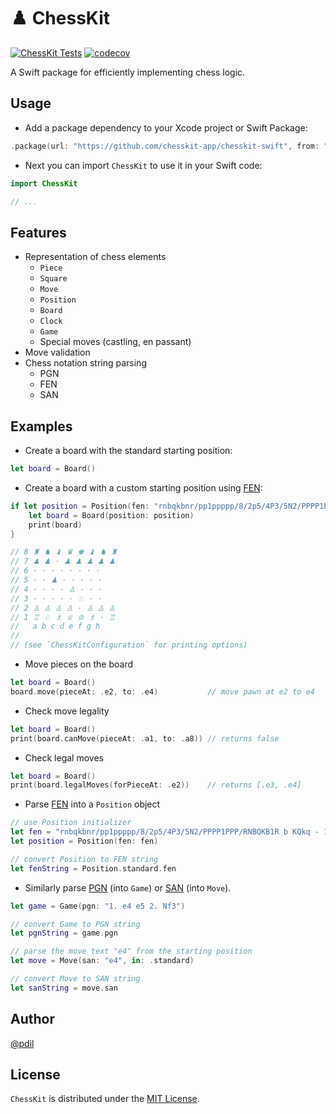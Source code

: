 # ♟️ ChessKit

[![ChessKit Tests](https://github.com/chesskit-app/chesskit-swift/actions/workflows/test-chesskit.yaml/badge.svg)](https://github.com/chesskit-app/chesskit-swift/actions/workflows/test-chesskit.yaml) [![codecov](https://codecov.io/gh/chesskit-app/chesskit-swift/branch/master/graph/badge.svg?token=676EP0N8XF)](https://codecov.io/gh/chesskit-app/chesskit-swift)

A Swift package for efficiently implementing chess logic.

## Usage

* Add a package dependency to your Xcode project or Swift Package:
``` swift
.package(url: "https://github.com/chesskit-app/chesskit-swift", from: "0.4.0")
```

* Next you can import `ChessKit` to use it in your Swift code:
``` swift
import ChessKit

// ...

```

## Features

* Representation of chess elements
    * `Piece`
    * `Square`
    * `Move`
    * `Position`
    * `Board`
    * `Clock`
    * `Game`
    * Special moves (castling, en passant)
* Move validation
* Chess notation string parsing
    * PGN
    * FEN
    * SAN

## Examples

* Create a board with the standard starting position:
``` swift
let board = Board()
```

* Create a board with a custom starting position using [FEN](https://en.wikipedia.org/wiki/Forsyth–Edwards_Notation):
``` swift
if let position = Position(fen: "rnbqkbnr/pp1ppppp/8/2p5/4P3/5N2/PPPP1PPP/RNBQKB1R b KQkq - 1 2") {
    let board = Board(position: position)
    print(board)
}

// 8 ♜ ♞ ♝ ♛ ♚ ♝ ♞ ♜
// 7 ♟ ♟ · ♟ ♟ ♟ ♟ ♟
// 6 · · · · · · · ·
// 5 · · ♟ · · · · ·
// 4 · · · · ♙ · · ·
// 3 · · · · · ♘ · ·
// 2 ♙ ♙ ♙ ♙ · ♙ ♙ ♙
// 1 ♖ ♘ ♗ ♕ ♔ ♗ · ♖
//   a b c d e f g h
//
// (see `ChessKitConfiguration` for printing options)
```

* Move pieces on the board
``` swift
let board = Board()
board.move(pieceAt: .e2, to: .e4)           // move pawn at e2 to e4
```

* Check move legality
``` swift
let board = Board()
print(board.canMove(pieceAt: .a1, to: .a8)) // returns false
```

* Check legal moves
``` swift
let board = Board()
print(board.legalMoves(forPieceAt: .e2))    // returns [.e3, .e4]
```

* Parse [FEN](https://en.wikipedia.org/wiki/Forsyth–Edwards_Notation) into a `Position` object
``` swift
// use Position initializer
let fen = "rnbqkbnr/pp1ppppp/8/2p5/4P3/5N2/PPPP1PPP/RNBQKB1R b KQkq - 1 2"
let position = Position(fen: fen)

// convert Position to FEN string
let fenString = Position.standard.fen
```

* Similarly parse [PGN](https://en.wikipedia.org/wiki/Portable_Game_Notation) (into `Game`) or [SAN](https://en.wikipedia.org/wiki/Algebraic_notation_(chess)) (into `Move`).
``` swift
let game = Game(pgn: "1. e4 e5 2. Nf3")

// convert Game to PGN string
let pgnString = game.pgn

// parse the move text "e4" from the starting position
let move = Move(san: "e4", in: .standard)

// convert Move to SAN string
let sanString = move.san
```

## Author

[@pdil](https://github.com/pdil)

## License

`ChessKit` is distributed under the [MIT License](https://github.com/chesskit-app/chesskit-swift/blob/master/LICENSE).
